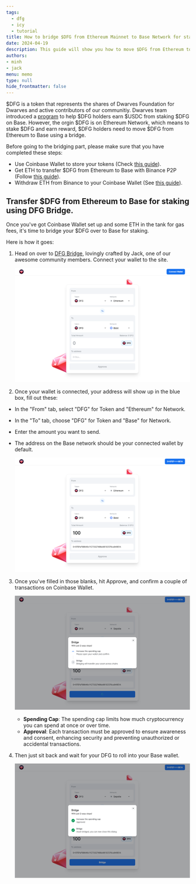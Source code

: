 ```yaml
---
tags: 
  - dfg
  - icy
  - tutorial
title: How to bridge $DFG from Ethereum Mainnet to Base Network for staking
date: 2024-04-19
description: This guide will show you how to move $DFG from Ethereum to Base using a bridge. 
authors: 
- minh
- jack
menu: memo
type: null
hide_frontmatter: false
---
```


$DFG is a token that represents the shares of Dwarves Foundation for Dwarves and active contributors of our communitiy. Dwarves team introduced a [program](https://memo.d.foundation/playground/_memo/how-to-earn-reward-from-staking-dfg/) to help $DFG holders earn $USDC from staking $DFG on Base. However, the orgin $DFG is on Ethereum Network, which means to stake $DFG and earn reward, $DFG holders need to move $DFG from Ethereum to Base using a bridge. 

Before going to the bridging part, please make sure that you have completed these steps:
- Use Coinbase Wallet to store your tokens (Check [this guide](https://memo.d.foundation/playbook/community/how-to-setup-crypto-wallet-to-withdraw-icy/)).
- Get ETH to transfer $DFG from Ethereum to Base with Binance P2P (Follow [this guide](https://www.binance.com/en/blog/p2p/binance-p2p-newbie-guide-7428324997079645557)).
- Withdraw ETH from Binance to your Coinbase Wallet (See [this guide](https://www.binance.com/en/support/faq/how-to-withdraw-crypto-from-binance-115003670492)).

## Transfer $DFG from Ethereum to Base for staking using DFG Bridge.

Once you've got Coinbase Wallet set up and some ETH in the tank for gas fees, it's time to bridge your $DFG over to Base for staking.

Here is how it goes:

1. Head on over to [DFG Bridge](https://bridge.d.foundation/), lovingly crafted by Jack, one of our awesome community members. Connect your wallet to the site.
    
    ![](assets/how-to-transfer-dfg-from-eth-to-base-for-staking_bridge.d.foundation.webp)
    
2. Once your wallet is connected, your address will show up in the blue box, fill out these:
- In the "From" tab, select "DFG" for Token and "Ethereum" for Network.
- In the "To" tab, choose "DFG" for Token and "Base" for Network.
- Enter the amount you want to send.
- The address on the Base network should be your connected wallet by default.
    
    ![](assets/how-to-transfer-dfg-from-eth-to-base-for-staking_bride_amount.webp)
    
3. Once you've filled in those blanks, hit Approve, and confirm a couple of transactions on Coinbase Wallet.
    
    ![](assets/how-to-transfer-dfg-from-eth-to-base-for-staking_approve_bride.webp)
    
    - **Spending Cap**: The spending cap limits how much cryptocurrency you can spend at once or over time.
    - **Approval**: Each transaction must be approved to ensure awareness and consent, enhancing security and preventing unauthorized or accidental transactions.

4. Then just sit back and wait for your DFG to roll into your Base wallet.
    
    ![](assets/how-to-transfer-dfg-from-eth-to-base-for-staking_approve_bride_3.webp)
    